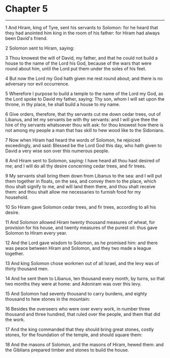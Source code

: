 # Chapter 5

***

1 And Hiram, king of Tyre, sent his servants to Solomon: for he heard that they had anointed him king in the room of his father: for Hiram had always been David's friend.

2 Solomon sent to Hiram, saying:

3 Thou knowest the will of David, my father, and that he could not build a house to the name of the Lord his God, because of the wars that were round about him, until the Lord put them under the soles of his feet.

4 But now the Lord my God hath given me rest round about; and there is no adversary nor evil occurrence.

5 Wherefore I purpose to build a temple to the name of the Lord my God, as the Lord spoke to David my father, saying: Thy son, whom I will set upon the throne, in thy place, he shall build a house to my name.

6 Give orders, therefore, that thy servants cut me down cedar trees, out of Libanus, and let my servants be with thy servants: and I will give thee the hire of thy servants whatsoever thou wilt ask: for thou knowest how there is not among my people a man that has skill to hew wood like to the Sidonians.

7 Now when Hiram had heard the words of Solomon, he rejoiced exceedingly, and said: Blessed be the Lord God this day, who hath given to David a very wise son over this numerous people.

8 And Hiram sent to Solomon, saying: I have heard all thou hast desired of me; and I will do all thy desire concerning cedar trees, and fir trees.

9 My servants shall bring them down from Libanus to the sea: and I will put them together in floats, on the sea, and convey them to the place, which thou shalt signify to me, and will land them there, and thou shalt receive them: and thou shalt allow me necessaries to furnish food for my household.

10 So Hiram gave Solomon cedar trees, and fir trees, according to all his desire.

11 And Solomon allowed Hiram twenty thousand measures of wheat, for provision for his house, and twenty measures of the purest oil: thus gave Solomon to Hiram every year.

12 And the Lord gave wisdom to Solomon, as he promised him: and there was peace between Hiram and Solomon, and they two made a league together.

13 And king Solomon chose workmen out of all Israel, and the levy was of thirty thousand men.

14 And he sent them to Libanus, ten thousand every month, by turns, so that two months they were at home: and Adoniram was over this levy.

15 And Solomon had seventy thousand to carry burdens, and eighty thousand to hew stones in the mountain:

16 Besides the overseers who were over every work, in number three thousand and three hundred, that ruled over the people, and them that did the work.

17 And the king commanded that they should bring great stones, costly stones, for the foundation of the temple, and should square them:

18 And the masons of Solomon, and the masons of Hiram, hewed them: and the Giblians prepared timber and stones to build the house.

